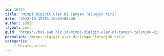 ```yaml
---
id: 16454
title: 'Mimpi Digigit Ular Di Tangan Telunjuk Kiri'
date: '2022-10-15T06:19:03+00:00'
author: admin
layout: post
guid: 'https://bos.awn.biz.id/mimpi-digigit-ular-di-tangan-telunjuk-kiri/'
permalink: /mimpi-digigit-ular-di-tangan-telunjuk-kiri/
categories:
    - Uncategorized
---
```


